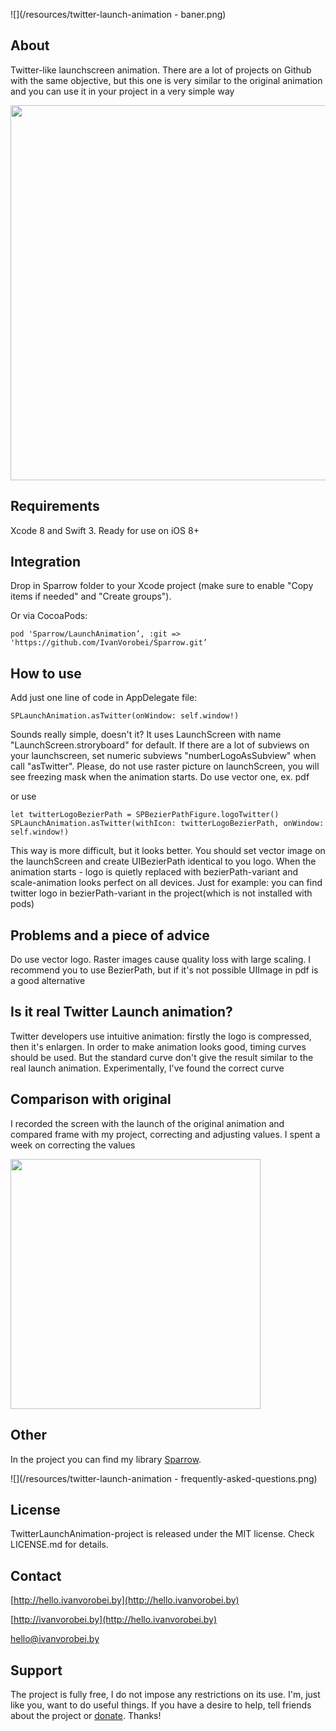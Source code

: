 ![](/resources/twitter-launch-animation - baner.png)

## About
Twitter-like launchscreen animation. There are a lot of projects on Github with the same objective, but this one is very similar to the original animation and you can use it in your project in a very simple way

<img src="https://raw.githubusercontent.com/IvanVorobei/TwitterLaunchAnimation/master/resources/twitter-launch-animation - mockup_preview.gif" width="600">

## Requirements
Xcode 8 and Swift 3. Ready for use on iOS 8+

## Integration

Drop in Sparrow folder to your Xcode project (make sure to enable "Copy items if needed" and "Create groups").

Or via CocoaPods:
    
    pod 'Sparrow/LaunchAnimation’, :git => 'https://github.com/IvanVorobei/Sparrow.git’

## How to use
Add just one line of code in AppDelegate file:

	SPLaunchAnimation.asTwitter(onWindow: self.window!)

Sounds really simple, doesn't it? It uses LaunchScreen with name "LaunchScreen.stroryboard" for default. If there are a lot of subviews on your launchscreen, set numeric subviews "numberLogoAsSubview" when call "asTwitter". Please, do not use raster picture on launchScreen, you will see freezing mask when the animation starts. Do use vector one, ex. pdf

or use 

	let twitterLogoBezierPath = SPBezierPathFigure.logoTwitter()
    SPLaunchAnimation.asTwitter(withIcon: twitterLogoBezierPath, onWindow: self.window!)

This way is more difficult, but it looks better. You should set vector image on the launchScreen and create UIBezierPath identical to you logo. When the animation starts - logo is quietly replaced with bezierPath-variant and scale-animation looks perfect on all devices. Just for example: you can find twitter logo in bezierPath-variant in the project(which is not installed with pods)

## Problems and a piece of advice
Do use vector logo. Raster images cause quality loss with large scaling. I recommend you to use BezierPath, but if it's not possible UIImage in pdf is a good alternative

## Is it real Twitter Launсh animation?
Twitter developers use intuitive animation: firstly the logo is compressed, then it's enlargen. In order to make animation looks good, timing curves should be used. But the standard curve don't give the result similar to the real launch animation. Experimentally, I've found the correct curve

## Comparison with original
I recorded the screen with the launch of the original animation and compared frame with my project, correcting and adjusting values. I spent a week on correcting the values

<img src="https://raw.githubusercontent.com/IvanVorobei/TwitterLaunchAnimation/master/resources/twitter-launch-animation - compare.gif" width="400">

## Other
In the project you can find my library [Sparrow](https://github.com/IvanVorobei/Sparrow). 

![](/resources/twitter-launch-animation - frequently-asked-questions.png)

## License
TwitterLaunchAnimation-project is released under the MIT license. Check LICENSE.md for details.

## Contact
 
[http://hello.ivanvorobei.by](http://hello.ivanvorobei.by)

[http://ivanvorobei.by](http://hello.ivanvorobei.by)

hello@ivanvorobei.by

## Support
The project is fully free, I do not impose any restrictions on its use. I'm, just like you, want to do useful things. If you have a desire to help, tell friends about the project or [donate](http://ivanvorobei.by/donate). Thanks!
